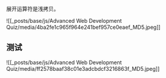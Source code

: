 展开运算符是浅拷贝。

![[_posts/base/js/Advanced Web Development Quiz/media/4ba2fe1c965f964e241bef957ce0eaef_MD5.jpeg]]

## 测试

![[_posts/base/js/Advanced Web Development Quiz/media/ff2578baaf38c01e3adcbdcf3216863f_MD5.jpeg]]